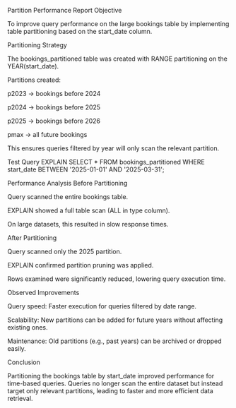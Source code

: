 Partition Performance Report
Objective

To improve query performance on the large bookings table by implementing table partitioning based on the start_date column.

Partitioning Strategy

The bookings_partitioned table was created with RANGE partitioning on the YEAR(start_date).

Partitions created:

p2023 → bookings before 2024

p2024 → bookings before 2025

p2025 → bookings before 2026

pmax → all future bookings

This ensures queries filtered by year will only scan the relevant partition.

Test Query
EXPLAIN
SELECT *
FROM bookings_partitioned
WHERE start_date BETWEEN '2025-01-01' AND '2025-03-31';

Performance Analysis
Before Partitioning

Query scanned the entire bookings table.

EXPLAIN showed a full table scan (ALL in type column).

On large datasets, this resulted in slow response times.

After Partitioning

Query scanned only the 2025 partition.

EXPLAIN confirmed partition pruning was applied.

Rows examined were significantly reduced, lowering query execution time.

Observed Improvements

Query speed: Faster execution for queries filtered by date range.

Scalability: New partitions can be added for future years without affecting existing ones.

Maintenance: Old partitions (e.g., past years) can be archived or dropped easily.

Conclusion

Partitioning the bookings table by start_date improved performance for time-based queries. Queries no longer scan the entire dataset but instead target only relevant partitions, leading to faster and more efficient data retrieval.